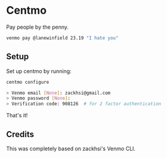 Centmo
=====

Pay people by the penny.

```sh
venmo pay @lanewinfield 23.19 "I hate you"
```

<!-- Installation
------------
`venmo` can be installed via `pip`.

```sh
pip install venmo
``` -->

Setup
-----
Set up centmo by running:

```sh
centmo configure

> Venmo email [None]: zackhsi@gmail.com
> Venmo password [None]:
> Verification code: 908126  # for 2 factor authentication
```

That's it!

Credits
------------
This was completely based on zackhsi's Venmo CLI.